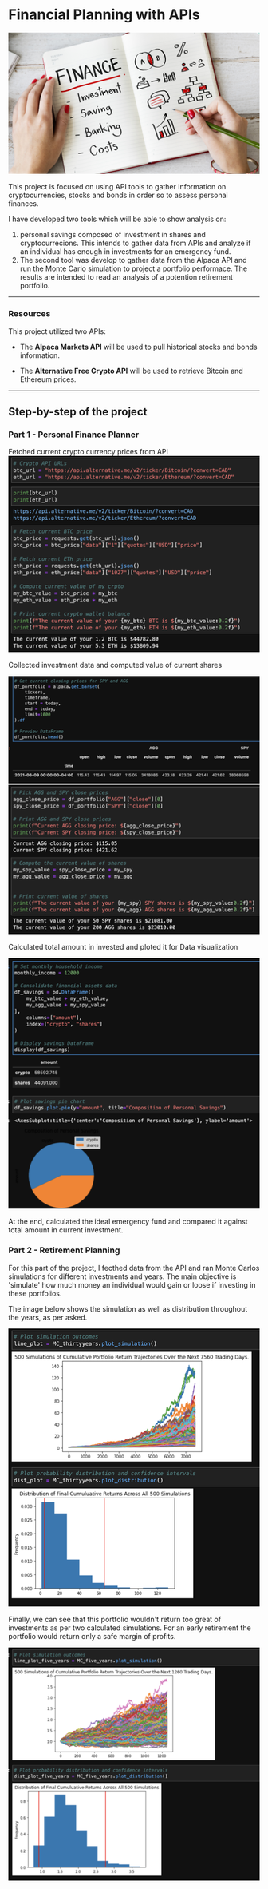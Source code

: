 # Financial Planning with APIs

![Financial Planner](Images/financial-planner.png)

This project is focused on using API tools to gather information on cryptocurrencies, stocks and bonds in order so to assess personal finances. 

I have developed two tools which will be able to show analysis on:
1. personal savings composed of investment in shares and cryptocurrecions. This intends to gather data from APIs and analyze if an individual has enough in investments for an emergency fund.
2. The second tool was develop to gather data from the Alpaca API and run the Monte Carlo simulation to project a portfolio performace. The results are intended to read an analysis of a potention retirement portfolio.

---

### Resources

This project utilized two APIs:

* The **Alpaca Markets API** will be used to pull historical stocks and bonds information.  
    
* The **Alternative Free Crypto API** will be used to retrieve Bitcoin and Ethereum prices.

----


## Step-by-step of the project

### Part 1 - Personal Finance Planner

Fetched current crypto currency prices from API
![](Images/1.png)

Collected investment data and computed value of current shares

![](Images/2.png)
![](Images/3.png)

Calculated total amount in invested and ploted it for Data visualization 

![](Images/4.png)

At the end, calculated the ideal emergency fund and compared it against total amount in current investment.

### Part 2 - Retirement Planning

For this part of the project, I fecthed data from the API and ran Monte Carlos simulations for different investments and years. The main objective is 'simulate' how much money an individual would gain or loose if investing in these portfolios. 

The image below shows the simulation as well as distribution throughout the years, as per asked. 

![](Images/5.png)

Finally, we can see that this portfolio wouldn't return too great of investments as per two calculated simulations. For an early retirement the portfolio would return only a safe margin of profits.

![](Images/6.png)